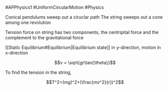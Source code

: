 #APPhysics1 #UniformCircularMotion #Physics 



Conical pendulums sweep out a ciruclar path
The string sweeps out a cone among one revolution

Tension force on string has two components, the centripital force and the complement to the gravitational force

[[Static Equilibrium#Equilibrium|Equilibrium state]] in y-direction, motion in x-direction

$$v = \sqrt{gr\tan{\theta}}$$

To find the tension in the string,

$$T^2=(mg)^2+(\frac{mv^2}{r})^2$$





